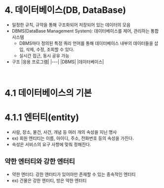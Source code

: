 # 4. 데이터베이스(DB, DataBase)
- 일정한 규칙, 규약을 통해 구조화되어 저장되어 있는 데이터의 모음
- DBMS(DataBase Management System): 데이터베이스를 제어, 관리하는 통합 시스템
  - DBMS마다 정의된 특정 쿼리 언어를 통해 데이터베이스 내부의 데이터들을 삽입, 삭제, 수정, 조회할 수 있다.
  - 실시간 접근, 동시 공유 가능
- 구조
  |응용 프로그램|
  |---|
  |DBMS|
  |데이터베이스|

<br>

# 4.1 데이터베이스의 기본
# 4.1.1 엔터티(entity)
- 사람, 장소, 물건, 사건, 개념 등 여러 개의 속성을 지닌 명사
- ex) 회원 엔티티는 이름, 아이디, 주소, 전화번호 등의 속성을 가진다.
- 속성은 서비스의 요구 사항에 맞춰 정해진다.

## 약한 엔터티와 강한 엔터티
- 약한 엔터티: 강한 엔터티가 있어야만 존재할 수 있는 종속적인 엔터티
- ex) 건물은 강한 엔터티, 방은 약한 엔터티


